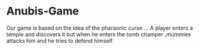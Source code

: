 # Anubis-Game

Our game is based on the idea of the pharaonic curse ...
A player enters a temple and discovers it but when he enters the tomb champer ,mummies attacks him and he tries to defend himself
